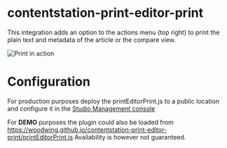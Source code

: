 # contentstation-print-editor-print
This integration adds an option to the actions menu (top right) to print the plain text and metadata of the article or the compare view. 

![Print in action](https://github.com/WoodWing/contentstation-print-editor-print/blob/master/Print%20Editor%20-%20Print.gif "Print in action")

# Configuration
For production purposes deploy the printEditorPrint.js to a public location and configure it in the [Studio Management console](https://helpcenter.woodwing.com/hc/en-us/articles/4404782940561-Managing-plug-ins-in-Studio)

For **DEMO** purposes the plugin could also be loaded from https://woodwing.github.io/contentstation-print-editor-print/printEditorPrint.js Availability is however not guaranteed.
